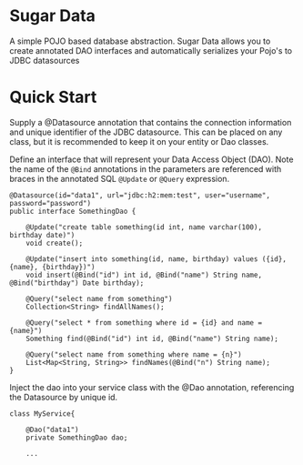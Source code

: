 # Sugar Data
A simple POJO based database abstraction.  Sugar Data allows you to create annotated DAO interfaces and automatically serializes your Pojo's to JDBC datasources

# Quick Start

Supply a @Datasource annotation that contains the connection information and unique identifier of the JDBC datasource.  This can be placed on any class, but it is recommended to keep it on your entity or Dao classes.

Define an interface that will represent your Data Access Object (DAO).  Note the name of the ```@Bind``` annotations in the parameters are referenced with braces in the annotated SQL ```@Update``` or ```@Query``` expression.


```
@Datasource(id="data1", url="jdbc:h2:mem:test", user="username", password="password")
public interface SomethingDao {

    @Update("create table something(id int, name varchar(100), birthday date)")
    void create();
    
    @Update("insert into something(id, name, birthday) values ({id}, {name}, {birthday})")
    void insert(@Bind("id") int id, @Bind("name") String name, @Bind("birthday") Date birthday);
    
    @Query("select name from something")
    Collection<String> findAllNames();

    @Query("select * from something where id = {id} and name = {name}")
    Something find(@Bind("id") int id, @Bind("name") String name);
    
    @Query("select name from something where name = {n}")
    List<Map<String, String>> findNames(@Bind("n") String name);
}
```
Inject the dao into your service class with the @Dao annotation, referencing the Datasource by unique id.
```
class MyService{

    @Dao("data1")
    private SomethingDao dao;
    
    ...
```    
